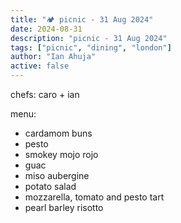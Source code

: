 ```yaml
---
title: "🏕️ picnic - 31 Aug 2024"
date: 2024-08-31
description: "picnic - 31 Aug 2024"
tags: ["picnic", "dining", "london"]
author: "Ian Ahuja"
active: false
---
```


chefs: caro + ian

menu:
- cardamom buns
- pesto
- smokey mojo rojo
- guac
- miso aubergine
- potato salad
- mozzarella, tomato and pesto tart
- pearl barley risotto